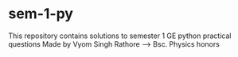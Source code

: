 # sem-1-py
This repository contains solutions to semester 1 GE python practical questions 
Made by Vyom Singh Rathore --> Bsc. Physics honors 

